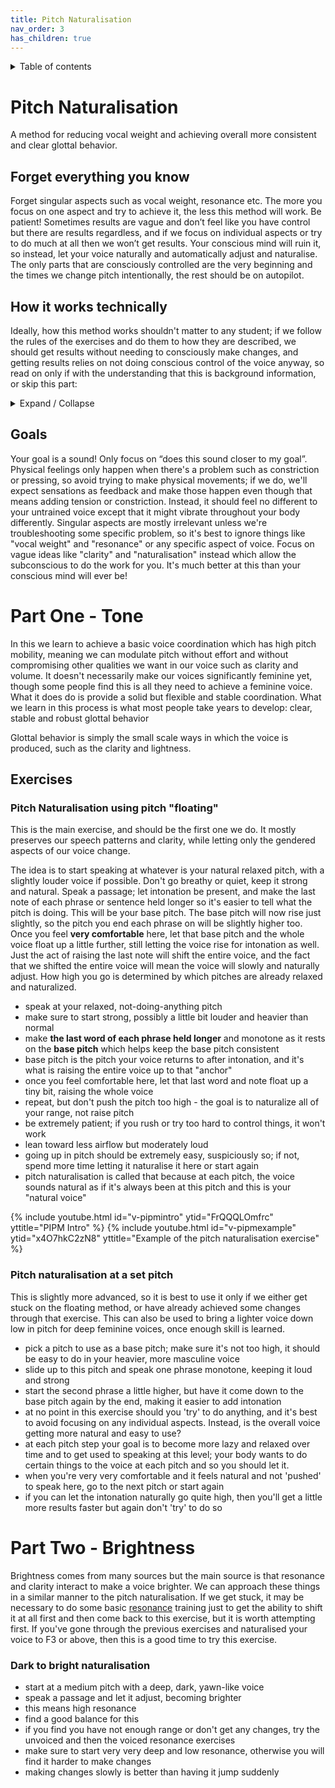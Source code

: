 ```yaml
---
title: Pitch Naturalisation
nav_order: 3
has_children: true
---
```

<details closed markdown="block">
  <summary>
    Table of contents
  </summary>
{: .text-delta }
1. TOC
{:toc}
</details>

# Pitch Naturalisation
A method for reducing vocal weight and achieving overall more consistent and clear glottal behavior.

## Forget everything you know
Forget singular aspects such as vocal weight, resonance etc. The more you focus on one aspect and try to achieve it, the less this method will work. Be patient! Sometimes results are vague and don’t feel like you have control but there are results regardless, and if we focus on individual aspects or try to do much at all then we won’t get results. Your conscious mind will ruin it, so instead, let your voice naturally and automatically adjust and naturalise. The only parts that are consciously controlled are the very beginning and the times we change pitch intentionally, the rest should be on autopilot.

## How it works technically
Ideally, how this method works shouldn't matter to any student; if we follow the rules of the exercises and do them to how they are described, we should get results without needing to consciously make changes, and getting results relies on not doing conscious control of the voice anyway, so read on only if with the understanding that this is background information, or skip this part:
<details closed markdown="block">
<summary markdown="block">
Expand / Collapse
</summary>
How it works is fairly simple. Our voices have certain conflations, meaning when you try to do X, you do Y as well. Sometimes these conflations are harmful, but sometimes they represent a natural balance of sorts. Pitch happens to be conflated positively with almost every aspect of voice feminization to a small degree, and our ability to modulate pitch without effort and without compromising other aspects represents a substantial portion of the skills and behaviors needed for voice feminisation and general vocal ability. The skills that are possible to learn through these methods can represent what normally takes years to develop through day to day practice.

These skills once learned are useful at any pitch, meaning we can also achieve lower pitches while maintaining the feminine characteristics and other general skills we learned through these methods. It's important to note that pitch itself is mostly irrelevant to the "quality" or the gender of the voice. Instead it is a powerful tool to be used to make the changes we want. The goal is not to 'raise pitch', but to improve the voice at every pitch. Eventually, we might gain the skills needed to semi-consciously modify vocal weight, but this takes a very large amount of practice.
</details>

## Goals
Your goal is a sound! Only focus on “does this sound closer to my goal”. Physical feelings only happen when there's a problem such as constriction or pressing, so avoid trying to make physical movements; if we do, we'll expect sensations as feedback and make those happen even though that means adding tension or constriction. Instead, it should feel no different to your untrained voice except that it might vibrate throughout your body differently. Singular aspects are mostly irrelevant unless we're troubleshooting some specific problem, so it's best to ignore things like "vocal weight" and "resonance" or any specific aspect of voice. Focus on vague ideas like "clarity" and "naturalisation" instead which allow the subconscious to do the work for you. It's much better at this than your conscious mind will ever be!



# Part One - Tone
In this we learn to achieve a basic voice coordination which has high pitch mobility, meaning we can modulate pitch without effort and without compromising other qualities we want in our voice such as clarity and volume. It doesn't necessarily make our voices significantly feminine yet, though some people find this is all they need to achieve a feminine voice. What it does do is provide a solid but flexible and stable coordination. What we learn in this process is what most people take years to develop: clear, stable and robust glottal behavior

Glottal behavior is simply the small scale ways in which the voice is produced, such as the clarity and lightness.


## Exercises

### Pitch Naturalisation using pitch "floating"
This is the main exercise, and should be the first one we do. It mostly preserves our speech patterns and clarity, while letting only the gendered aspects of our voice change.

The idea is to start speaking at whatever is your natural relaxed pitch, with a slightly louder voice if possible. Don't go breathy or quiet, keep it strong and natural. Speak a passage; let intonation be present, and make the last note of each phrase or sentence held longer so it's easier to tell what the pitch is doing. This will be your base pitch. The base pitch will now rise just slightly, so the pitch you end each phrase on will be slightly higher too. Once you feel **very comfortable** here, let that base pitch and the whole voice float up a little further, still letting the voice rise for intonation as well. Just the act of raising the last note will shift the entire voice, and the fact that we shifted the entire voice will mean the voice will slowly and naturally adjust. How high you go is determined by which pitches are already relaxed and naturalized.
- speak at your relaxed, not-doing-anything pitch
- make sure to start strong, possibly a little bit louder and heavier than normal
- make **the last word of each phrase held longer** and monotone as it rests on the **base pitch** which helps keep the base pitch consistent
- base pitch is the pitch your voice returns to after intonation, and it's what is raising the entire voice up to that "anchor"
- once you feel comfortable here, let that last word and note float up a tiny bit, raising the whole voice
- repeat, but don't push the pitch too high - the goal is to naturalize all of your range, not raise pitch
- be extremely patient; if you rush or try too hard to control things, it won't work
- lean toward less airflow but moderately loud
- going up in pitch should be extremely easy, suspiciously so; if not, spend more time letting it naturalise it here or start again
- pitch naturalisation is called that because at each pitch, the voice sounds natural as if it's always been at this pitch and this is your "natural voice"

{% include youtube.html id="v-pipmintro" ytid="FrQQQLOmfrc" yttitle="PIPM Intro" %}
{% include youtube.html id="v-pipmexample" ytid="x4O7hkC2zN8" yttitle="Example of the pitch naturalisation exercise" %}

### Pitch naturalisation at a set pitch
This is slightly more advanced, so it is best to use it only if we either get stuck on the floating method, or have already achieved some changes through that exercise. This can also be used to bring a lighter voice down low in pitch for deep feminine voices, once enough skill is learned.
- pick a pitch to use as a base pitch; make sure it's not too high, it should be easy to do in your heavier, more masculine voice
- slide up to this pitch and speak one phrase monotone, keeping it loud and strong
- start the second phrase a little higher, but have it come down to the base pitch again by the end, making it easier to add intonation
- at no point in this exercise should you 'try' to do anything, and it's best to avoid focusing on any individual aspects. Instead, is the overall voice getting more natural and easy to use?
- at each pitch step your goal is to become more lazy and relaxed over time and to get used to speaking at this level; your body wants to do certain things to the voice at each pitch and so you should let it.
- when you're very very comfortable and it feels natural and not 'pushed' to speak here, go to the next pitch or start again
- if you can let the intonation naturally go quite high, then you'll get a little more results faster but again don't 'try' to do so


# Part Two - Brightness
Brightness comes from many sources but the main source is that resonance and clarity interact to make a voice brighter. We can approach these things in a similar manner to the pitch naturalisation. If we get stuck, it may be necessary to do some basic [resonance](/wiki/pages/resonance) training just to get the ability to shift it at all first and then come back to this exercise, but it is worth attempting first. If you've gone through the previous exercises and naturalised your voice to F3 or above, then this is a good time to try this exercise.
### Dark to bright naturalisation
- start at a medium pitch with a deep, dark, yawn-like voice
- speak a passage and let it adjust, becoming brighter
- this means high resonance
- find a good balance for this
- if you find you have not enough range or don't get any changes, try the unvoiced and then the voiced resonance exercises
- make sure to start very very deep and low resonance, otherwise you will find it harder to make changes
- making changes slowly is better than having it jump suddenly
